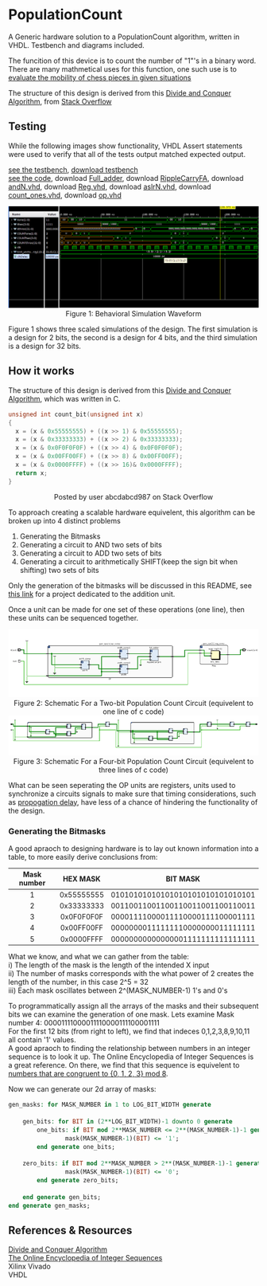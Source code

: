 # PopulationCount
A Generic hardware solution to a PopulationCount algorithm, written in VHDL. Testbench and diagrams included.  
    
The funcition of this device is to count the number of "1"'s in a binary word. There are many mathmetical uses for this function, one such use is to [evaluate the mobility of chess pieces in given situations](https://www.chessprogramming.org/Population_Count)  
    
The structure of this design is derived from this [Divide and Conquer Algorithm](https://stackoverflow.com/questions/109023/how-to-count-the-number-of-set-bits-in-a-32-bit-integer/11816547#11816547), from [Stack Overflow](https://stackoverflow.com)  

## Testing

While the following images show functionality, VHDL Assert statements were used to verify that all of the tests output matched expected output.  
  
[see the testbench](https://github.com/BarakBinyamin/PopulationCount/tree/main/tst), [download testbench](https://barakbinyamin.github.io/PopulationCount/tst/count_onesTB.vhd)  
[see the code](https://github.com/BarakBinyamin/PopulationCount/tree/main/srcs), download [Full_adder](https://barakbinyamin.github.io/PopulationCount/srcs/FullAdder.vhd), download [RippleCarryFA](https://barakbinyamin.github.io/PopulationCount/srcs/RippleCarryFA.vhd), download [andN.vhd](https://barakbinyamin.github.io/PopulationCount/srcs/andN.vhd), download [
Reg.vhd](https://barakbinyamin.github.io/PopulationCount/srcs/Reg.vhd), download [
aslrN.vhd](https://barakbinyamin.github.io/PopulationCount/srcs/aslrN.vhd), download [
count_ones.vhd](https://barakbinyamin.github.io/PopulationCount/srcs/count_ones.vhd), download [op.vhd](https://barakbinyamin.github.io/PopulationCount/srcs/op.vhd)  

 
<p  align="center">
<img src=img/tests1-3.png>   
<br>Figure 1: Behavioral Simulation Waveform  
    
Figure 1 shows three scaled simulations of the design. The first simulation is a design for 2 bits, the second is a design for 4 bits, and the third simulation is a design for 32 bits.
</p>

## How it works
The structure of this design is derived from this [Divide and Conquer Algorithm](https://stackoverflow.com/questions/109023/how-to-count-the-number-of-set-bits-in-a-32-bit-integer/11816547#11816547), which was written in C.  
```C
unsigned int count_bit(unsigned int x)
{
  x = (x & 0x55555555) + ((x >> 1) & 0x55555555);
  x = (x & 0x33333333) + ((x >> 2) & 0x33333333);
  x = (x & 0x0F0F0F0F) + ((x >> 4) & 0x0F0F0F0F);
  x = (x & 0x00FF00FF) + ((x >> 8) & 0x00FF00FF);
  x = (x & 0x0000FFFF) + ((x >> 16)& 0x0000FFFF);
  return x;
}
``` 
<p  align="center">
Posted by user abcdabcd987 on Stack Overflow
</p>

To approach creating a scalable hardware equivelent, this algorithm can be broken up into 4 distinct problems
1. Generating the Bitmasks
2. Generating a circuit to AND two sets of bits
3. Generating a circuit to ADD two sets of bits
4. Generating a circuit to arithmetically SHIFT(keep the sign bit when shifting) two sets of bits

Only the generation of the bitmasks will be discussed in this README, see [this link](https://github.com/BarakBinyamin/RippleCarryFA#ripplecarryfa) for a project dedicated to the addition unit.  

Once a unit can be made for one set of these operations (one line), then these units can be sequenced together.
<p  align="center">
<img src=img/TwoBitSchematic2.png>
<br>Figure 2: Schematic For a Two-bit Population Count Circuit (equivelent to one line of c code)<br>
<img src=img/ThreeBitSchematic2.png>
<br>Figure 3: Schematic For a Four-bit Population Count Circuit (equivelent to three lines of c code)<br>
</p>  

What can be seen seperating the OP units are registers, units used to synchronize a circuits signals to make sure that timing considerations, such as [propogation delay](https://en.wikipedia.org/wiki/Propagation_delay), have less of a chance of hindering the functionality of the design.


### Generating the Bitmasks
A good apraoch to designing hardware is to lay out known information into a table, to more easily derive conclusions from:

|  Mask number  |   HEX MASK   |                BIT MASK              |
| :-----------: | :----------: |   :-------------------------------:  |   
|       1       |  0x55555555  |    01010101010101010101010101010101  |  
|       2       |  0x33333333  |    00110011001100110011001100110011  |
|       3       |  0x0F0F0F0F  |    00001111000011110000111100001111  |   
|       4       |  0x00FF00FF  |    00000000111111110000000011111111  |      
|       5       |  0x0000FFFF  |    00000000000000001111111111111111  |

What we know, and what we can gather from the table:  
i) The length of the mask is the length of the intended X input  
ii) The number of masks corresponds with the what power of 2 creates the length of the number, in this case 2^5 = 32   
iii) Each mask oscillates between 2^(MASK_NUMBER-1) 1's and 0's  

To programmatically assign all the arrays of the masks and their subsequent bits we can examine the generation of one mask.
Lets examine Mask number 4: 00001111000011110000111100001111     
For the first 12 bits (from right to left), we find that indeces 0,1,2,3,8,9,10,11 all contain '1' values.     
A good apraoch to finding the relationship between numbers in an integer sequence is to look it up. The Online Encyclopedia of Integer Sequences is a great reference. On there, we find that this sequence is equivelent to [numbers that are congruent to {0, 1, 2, 3} mod 8](https://oeis.org/A047476).  

Now we can generate our 2d array of masks:
```vhdl
gen_masks: for MASK_NUMBER in 1 to LOG_BIT_WIDTH generate

    gen_bits: for BIT in (2**LOG_BIT_WIDTH)-1 downto 0 generate
        one_bits: if BIT mod 2**MASK_NUMBER <= 2**(MASK_NUMBER-1)-1 generate
                mask(MASK_NUMBER-1)(BIT) <= '1';
        end generate one_bits;

    zero_bits: if BIT mod 2**MASK_NUMBER > 2**(MASK_NUMBER-1)-1 generate
                mask(MASK_NUMBER-1)(BIT) <= '0';
        end generate zero_bits;
       
    end generate gen_bits;  
end generate gen_masks;
```

## References & Resources
[Divide and Conquer Algorithm](https://stackoverflow.com/questions/109023/how-to-count-the-number-of-set-bits-in-a-32-bit-integer/11816547#11816547)  
[The Online Encyclopedia of Integer Sequences](https://oeis.org)   
Xilinx Vivado  
VHDL  
  
